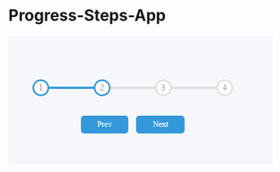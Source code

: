 # Progress-Steps-App

![]( https://github.com/omeromeroglu/Progress-Steps-App/blob/main/Ekran%20g%C3%B6r%C3%BCnt%C3%BCs%C3%BC%202021-12-14%20000751.png)
